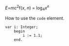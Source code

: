 <div class="au-body">
  <p><var>E</var>=<var>m</var><var>c</var><sup>2</sup>f(<var>x</var>, <var>n</var>) = log<sub>4</sub><var>x</var><sup><var>n</var></sup></p>

  <p>How to use the <code>code</code> element.</p>
  <p>
    <pre class="language-nocopy"><code>var i: Integer;
  	begin
  		i := 1.1;
  	end.</code></pre>
  </p>
</div>

